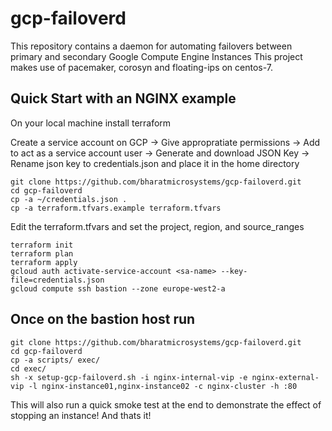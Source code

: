 # gcp-failoverd
This repository contains a daemon for automating failovers between primary and secondary Google Compute Engine Instances
This project makes use of pacemaker, corosyn and floating-ips on centos-7.

## Quick Start with an NGINX example
On your local machine install terraform

Create a service account on GCP -> Give appropratiate permissions -> Add to act as a service account user -> Generate and download JSON Key -> Rename json key to credentials.json and place it in the home directory
```
git clone https://github.com/bharatmicrosystems/gcp-failoverd.git
cd gcp-failoverd
cp -a ~/credentials.json .
cp -a terraform.tfvars.example terraform.tfvars
```
Edit the terraform.tfvars and set the project, region, and source_ranges
```
terraform init
terraform plan
terraform apply
gcloud auth activate-service-account <sa-name> --key-file=credentials.json
gcloud compute ssh bastion --zone europe-west2-a
```
## Once on the bastion host run
```
git clone https://github.com/bharatmicrosystems/gcp-failoverd.git
cd gcp-failoverd
cp -a scripts/ exec/
cd exec/
sh -x setup-gcp-failoverd.sh -i nginx-internal-vip -e nginx-external-vip -l nginx-instance01,nginx-instance02 -c nginx-cluster -h :80
```
This will also run a quick smoke test at the end to demonstrate the effect of stopping an instance!
And thats it!
